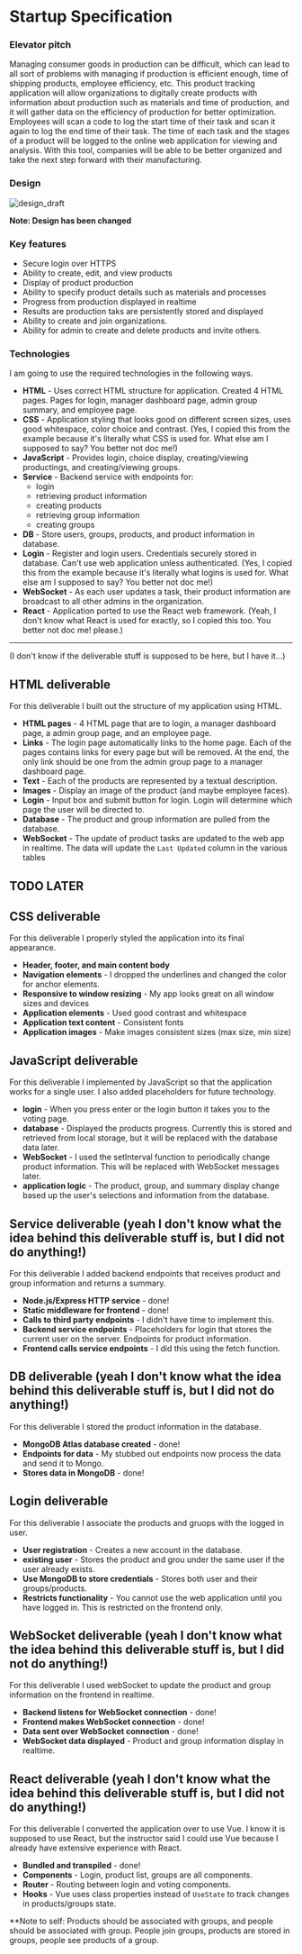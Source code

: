 # Startup Specification

### Elevator pitch

Managing consumer goods in production can be difficult, which can lead to all sort of problems with managing if production is efficient enough, time of shipping products, employee efficiency, etc. This product tracking application will allow organizations to digitally create products with information about production such as materials and time of production, and it will gather data on the efficiency of production for better optimization. Employees will scan a code to log the start time of their task and scan it again to log the end time of their task. The time of each task and the stages of a product will be logged to the online web application for viewing and analysis. With this tool, companies will be able to be better organized and take the next step forward with their manufacturing.


### Design

![design_draft](Design_Draft.png)

**Note: Design has been changed** 

### Key features

- Secure login over HTTPS
- Ability to create, edit, and view products
- Display of product production
- Ability to specify product details such as materials and processes
- Progress from production displayed in realtime
- Results are production taks are persistently stored and displayed
- Ability to create and join organizations.
- Ability for admin to create and delete products and invite others.

### Technologies

I am going to use the required technologies in the following ways.

- **HTML** - Uses correct HTML structure for application. Created 4 HTML pages. Pages for login, manager dashboard page, admin group summary, and employee page. 
- **CSS** - Application styling that looks good on different screen sizes, uses good whitespace, color choice and contrast. (Yes, I copied this from the example because it's literally what CSS is used for. What else am I supposed to say? You better not doc me!)
- **JavaScript** - Provides login, choice display, creating/viewing productings, and creating/viewing groups.
- **Service** - Backend service with endpoints for:
  - login
  - retrieving product information
  - creating products
  - retrieving group information
  - creating groups
- **DB** - Store users, groups, products, and product information in database.
- **Login** - Register and login users. Credentials securely stored in database. Can't use web application unless authenticated. (Yes, I copied this from the example because it's literally what logins is used for. What else am I supposed to say? You better not doc me!)
- **WebSocket** - As each user updates a task, their product information are broadcast to all other admins in the organization.
- **React** - Application ported to use the React web framework. (Yeah, I don't know what React is used for exactly, so I copied this too. You better not doc me! please.)

---

(I don't know if the deliverable stuff is supposed to be here, but I have it...)

## HTML deliverable

For this deliverable I built out the structure of my application using HTML.

- **HTML pages** - 4 HTML page that are to login, a manager dashboard page, a admin group page, and an employee page.
- **Links** - The login page automatically links to the home page. Each of the pages contains links for every page but will be removed. At the end, the only link should be one from the admin group page to a manager dashboard page.
- **Text** - Each of the products are represented by a textual description.
- **Images** - Display an image of the product (and maybe employee faces).
- **Login** - Input box and submit button for login. Login will determine which page the user will be directed to.
- **Database** - The product and group information are pulled from the database.
- **WebSocket** - The update of product tasks are updated to the web app in realtime. The data will update the `Last Updated` column in the various tables


## TODO LATER

## CSS deliverable

For this deliverable I properly styled the application into its final appearance.

- **Header, footer, and main content body**
- **Navigation elements** - I dropped the underlines and changed the color for anchor elements.
- **Responsive to window resizing** - My app looks great on all window sizes and devices
- **Application elements** - Used good contrast and whitespace
- **Application text content** - Consistent fonts
- **Application images** - Make images consistent sizes (max size, min size)

## JavaScript deliverable

For this deliverable I implemented by JavaScript so that the application works for a single user. I also added placeholders for future technology.

- **login** - When you press enter or the login button it takes you to the voting page.
- **database** - Displayed the products progress. Currently this is stored and retrieved from local storage, but it will be replaced with the database data later.
- **WebSocket** - I used the setInterval function to periodically change product information. This will be replaced with WebSocket messages later.
- **application logic** - The product, group, and summary display change based up the user's selections and information from the database.

## Service deliverable (yeah I don't know what the idea behind this deliverable stuff is, but I did not do anything!)

For this deliverable I added backend endpoints that receives product and group information and returns a summary.

- **Node.js/Express HTTP service** - done!
- **Static middleware for frontend** - done!
- **Calls to third party endpoints** - I didn't have time to implement this. 
- **Backend service endpoints** - Placeholders for login that stores the current user on the server. Endpoints for product information.
- **Frontend calls service endpoints** - I did this using the fetch function.

## DB deliverable (yeah I don't know what the idea behind this deliverable stuff is, but I did not do anything!)

For this deliverable I stored the product information in the database.

- **MongoDB Atlas database created** - done!
- **Endpoints for data** - My stubbed out endpoints now process the data and send it to Mongo.
- **Stores data in MongoDB** - done!

## Login deliverable

For this deliverable I associate the products and gruops with the logged in user.

- **User registration** - Creates a new account in the database.
- **existing user** - Stores the product and grou under the same user if the user already exists.
- **Use MongoDB to store credentials** - Stores both user and their groups/products.
- **Restricts functionality** - You cannot use the web application until you have logged in. This is restricted on the frontend only. 

## WebSocket deliverable (yeah I don't know what the idea behind this deliverable stuff is, but I did not do anything!)

For this deliverable I used webSocket to update the product and group information on the frontend in realtime.

- **Backend listens for WebSocket connection** - done!
- **Frontend makes WebSocket connection** - done!
- **Data sent over WebSocket connection** - done!
- **WebSocket data displayed** - Product and group information display in realtime.

## React deliverable (yeah I don't know what the idea behind this deliverable stuff is, but I did not do anything!)

For this deliverable I converted the application over to use Vue. I know it is supposed to use React, but the instructor said I could use Vue because I already have extensive experience with React.

- **Bundled and transpiled** - done!
- **Components** - Login, product list, groups are all components.
- **Router** - Routing between login and voting components.
- **Hooks** - Vue uses class properties instead of `UseState` to track changes in products/groups state.


**Note to self: Products should be associated with groups, and people should be associated with group. People join groups, products are stored in groups, people see products of a group.